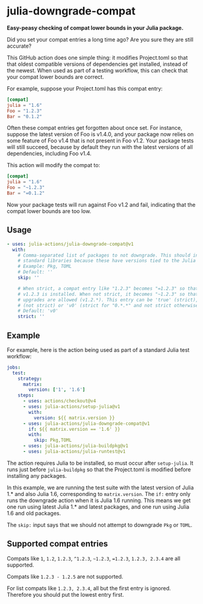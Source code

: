 # julia-downgrade-compat

**Easy-peasy checking of compat lower bounds in your Julia package.**

Did you set your compat entries a long time ago? Are you sure they are still accurate?

This GitHub action does one simple thing: it modifies Project.toml so that that oldest
compatible versions of dependencies get installed, instead of the newest. When used as part
of a testing workflow, this can check that your compat lower bounds are correct.

For example, suppose your Project.toml has this compat entry:
```toml
[compat]
julia = "1.6"
Foo = "1.2.3"
Bar = "0.1.2"
```

Often these compat entries get forgotten about once set. For instance, suppose the latest
version of Foo is v1.4.0, and your package now relies on some feature of Foo v1.4 that is
not present in Foo v1.2. Your package tests will still succeed, because by default they run
with the latest versions of all dependencies, including Foo v1.4.

This action will modify the compat to:
```toml
[compat]
julia = "1.6"
Foo = "~1.2.3"
Bar = "=0.1.2"
```

Now your package tests will run against Foo v1.2 and fail, indicating that the compat lower
bounds are too low.

## Usage

```yaml
- uses: julia-actions/julia-downgrade-compat@v1
  with:
    # Comma-separated list of packages to not downgrade. This should include any
    # standard libraries because these have versions tied to the Julia version.
    # Example: Pkg, TOML
    # Default: ''
    skip: ''

    # When strict, a compat entry like "1.2.3" becomes "=1.2.3" so that exactly
    # v1.2.3 is installed. When not strict, it becomes "~1.2.3" so that patch
    # upgrades are allowed (v1.2.*). This entry can be 'true' (strict), 'false'
    # (not strict) or 'v0' (strict for "0.*.*" and not strict otherwise).
    # Default: 'v0'
    strict: ''
```

## Example

For example, here is the action being used as part of a standard Julia test workflow:
```yaml
jobs:
  test:
    strategy:
      matrix:
        version: ['1', '1.6']
    steps:
      - uses: actions/checkout@v4
      - uses: julia-actions/setup-julia@v1
        with:
          version: ${{ matrix.version }}
      - uses: julia-actions/julia-downgrade-compat@v1
        if: ${{ matrix.version == '1.6' }}
        with:
          skip: Pkg,TOML
      - uses: julia-actions/julia-buildpkg@v1
      - uses: julia-actions/julia-runtest@v1
```

The action requires Julia to be installed, so must occur after `setup-julia`. It runs just
before `julia-buildpkg` so that the Project.toml is modified before installing any packages.

In this example, we are running the test suite with the latest version of Julia 1.* and
also Julia 1.6, corresponding to `matrix.version`. The `if:` entry only runs the downgrade
action when it is Julia 1.6 running. This means we get one run using latest Julia 1.* and
latest packages, and one run using Julia 1.6 and old packages.

The `skip:` input says that we should not attempt to downgrade `Pkg` or `TOML`.

## Supported compat entries

Compats like `1`, `1.2`, `1.2.3`, `^1.2.3`, `~1.2.3`, `=1.2.3`, `1.2.3, 2.3.4` are all supported.

Compats like `1.2.3 - 1.2.5` are not supported.

For list compats like `1.2.3, 2.3.4`, all but the first entry is ignored. Therefore you should put the lowest entry first.
